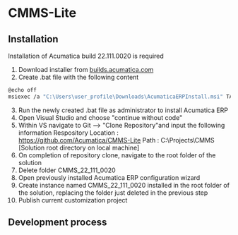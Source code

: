 # CMMS-Lite

## Installation

Installation of Acumatica build 22.111.0020 is required
1. Download installer from [builds.acumatica.com](http://acumatica-builds.s3.amazonaws.com/index.html?prefix=builds/22.1/22.111.0020/AcumaticaERP/ "builds.acumatica.com")
2. Create .bat file with the following content
```bash
@echo off
msiexec /a "C:\Users\user_profile\Downloads\AcumaticaERPInstall.msi" TARGETDIR="C:\Program Files\Acumatica\22_111_0020"
```
3. Run the newly created .bat file as administrator to install Acumatica ERP
4. Open Visual Studio and choose "continue without code"
5. Within VS navigate to Git --> "Clone Repository"and input the following information
	Respository Location : https://github.com/Acumatica/CMMS-Lite
	Path : C:\Projects\CMMS [Solution root directory on local machine]
6. On completion of repository clone, navigate to the root folder of the solution
7.  Delete folder CMMS_22_111_0020
8. Open previously installed Acumatica ERP configuration wizard
9. Create instance named CMMS_22_111_0020 installed in the root folder of the solution, replacing the folder just deleted in the previous step
10. Publish current customization project

## Development process
